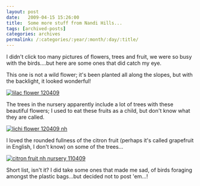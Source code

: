 ```yaml
---
layout: post
date:	2009-04-15 15:26:00
title:  Some more stuff from Nandi Hills...
tags: [archived-posts]
categories: archives
permalink: /:categories/:year/:month/:day/:title/
---
```

I didn't click too many pictures of flowers, trees and fruit, we were so busy with the birds....but here are some ones that did catch my eye.


This one is not a wild flower; it's been planted all along the slopes, but with the backlight, it looked wonderful!


<a href="http://s297.photobucket.com/albums/mm205/depontis/?action=view&current=IMG_7543-1.jpg" target="_blank"><img src="http://i297.photobucket.com/albums/mm205/depontis/IMG_7543-1.jpg" border="0" alt="lilac flower 120409"></a>


The trees in the nursery apparently include a lot of trees with  these beautiful flowers; I used to eat these fruits as a child, but don't know what they are called.

<a href="http://s297.photobucket.com/albums/mm205/depontis/?action=view&current=IMG_7675.jpg" target="_blank"><img src="http://i297.photobucket.com/albums/mm205/depontis/IMG_7675.jpg" border="0" alt="lichi flower 120409 nh"></a>


I loved the rounded fullness of the citron fruit (perhaps it's called grapefruit in English, I don't know) on some of the trees...

<a href="http://s297.photobucket.com/albums/mm205/depontis/?action=view&current=IMG_7719.jpg" target="_blank"><img src="http://i297.photobucket.com/albums/mm205/depontis/IMG_7719.jpg" border="0" alt="citron fruit nh nursery 110409"></a>

Short list, isn't it?  I did take some ones that made me sad, of birds foraging amongst the plastic bags...but decided not to post 'em...!
